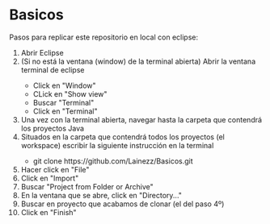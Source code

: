# Basicos
<p>Pasos para replicar este repositorio en local con eclipse:</p>
<ol>
      <li>Abrir Eclipse</li>
      <li>(Si no está la ventana (window) de la terminal abierta) Abrir la ventana terminal de eclipse</li>
      <ul>
            <li>Click en "Window"</li>
            <li>CLick en "Show view"</li>
            <li>Buscar "Terminal"</li>
            <li>Click en "Terminal"</li>
      </ul>
      <li>Una vez con la terminal abierta, navegar hasta la carpeta que contendrá los proyectos Java</li>
      <li>Situados en la carpeta que contendrá todos los proyectos (el workspace) escribir la siguiente instrucción en la terminal</li>
      <ul>
            <li>git clone https://github.com/Lainezz/Basicos.git</li>
      </ul>
      <li>Hacer click en "File"</li>
      <li>Click en "Import"</li>
      <li>Buscar "Project from Folder or Archive"</li>
      <li>En la ventana que se abre, click en "Directory..."</li>
      <li>Buscar en proyecto que acabamos de clonar (el del paso 4º)</li>
      <li>Click en "Finish"</li>
</ol>
